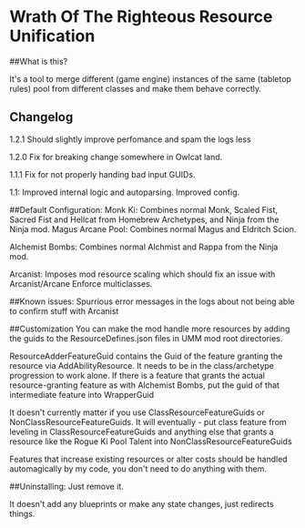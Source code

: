 # Wrath Of The Righteous Resource Unification

##What is this?

It's a tool to merge different (game engine) instances of the same (tabletop rules) pool from different classes and make them behave correctly.

## Changelog
1.2.1
Should slightly improve perfomance and spam the logs less

1.2.0
Fix for breaking change somewhere in Owlcat land.


1.1.1
Fix for not properly handing bad input GUIDs.

1.1: 
Improved internal logic and autoparsing.
Improved config.


##Default Configuration:
Monk Ki: Combines normal Monk, Scaled Fist, Sacred Fist and Hellcat from Homebrew Archetypes, and Ninja from the Ninja mod.
Magus Arcane Pool: Combines normal Magus and Eldritch Scion. 


Alchemist Bombs: Combines normal Alchmist and Rappa from the Ninja mod.

Arcanist: Imposes mod resource scaling which should fix an issue with Arcanist/Arcane Enforce multiclasses.

##Known issues:
Spurrious error messages in the logs about not being able to confirm stuff with Arcanist


##Customization
You can make the mod handle more resources by adding the guids to the ResourceDefines.json files in UMM mod root directories.

ResourceAdderFeatureGuid contains the Guid of the feature granting the resource via AddAbilityResource. It needs to be in the class/archetype progression to work alone.
If there is a feature that grants the actual resource-granting feature as with Alchemist Bombs, put the guid of that intermediate feature into WrapperGuid

It doesn't currently matter if you use ClassResourceFeatureGuids or NonClassResourceFeatureGuids.
It will eventually - put class feature from leveling in ClassResourceFeatureGuids and anything else that grants a resource like the Rogue Ki Pool Talent into NonClassResourceFeatureGuids

Features that increase existing resources or alter costs should be handled automagically by my code, you don't need to do anything with them.

##Uninstalling:
Just remove it.

It doesn't add any blueprints or make any state changes, just redirects things.
